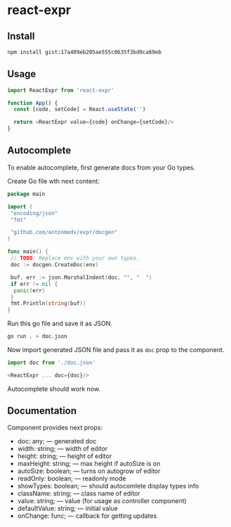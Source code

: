 # react-expr

## Install

```bash
npm install gist:17a409eb205ae555c0635f3bd0ca69eb
```

## Usage

```js
import ReactExpr from 'react-expr'

function App() {
  const [code, setCode] = React.useState('')

  return <ReactExpr value={code} onChange={setCode}/>
}
```

## Autocomplete

To enable autocomplete, first generate docs from your Go types.

Create Go file wth next content:

```go
package main

import (
 "encoding/json"
 "fmt"

 "github.com/antonmedv/expr/docgen"
)

func main() {
 // TODO: Replace env with your own types.
 doc := docgen.CreateDoc(env)

 buf, err := json.MarshalIndent(doc, "", "  ")
 if err != nil {
  panic(err)
 }
 fmt.Println(string(buf))
}
```

Run this go file and save it as JSON.

```bash
go run . > doc.json
```

Now import generated JSON file and pass it as `doc` prop to the component.

```js
import doc from './doc.json'

<ReactExpr ... doc={doc}/>
```

Autocomplete should work now.

## Documentation

Component provides next props:

* doc: any; — generated doc
* width: string; — width of editor
* height: string; — height of editor
* maxHeight: string; — max height if autoSize is on
* autoSize: boolean; — turns on autogrow of editor
* readOnly: boolean; — readonly mode
* showTypes: boolean; — should autocomlete display types info
* className: string; — class name of editor
* value: string; — value (for usage as controller component)
* defaultValue: string; — initial value
* onChange: func; — callback for getting updates
